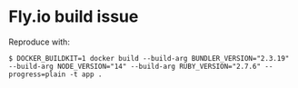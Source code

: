 # Fly.io build issue

Reproduce with:

```
$ DOCKER_BUILDKIT=1 docker build --build-arg BUNDLER_VERSION="2.3.19" --build-arg NODE_VERSION="14" --build-arg RUBY_VERSION="2.7.6" --progress=plain -t app .
```

